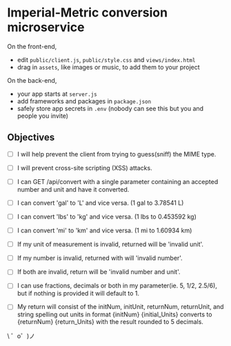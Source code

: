 Imperial-Metric conversion microservice
==================

On the front-end,
- edit `public/client.js`, `public/style.css` and `views/index.html`
- drag in `assets`, like images or music, to add them to your project

On the back-end,
- your app starts at `server.js`
- add frameworks and packages in `package.json`
- safely store app secrets in `.env` (nobody can see this but you and people you invite)


Objectives
-------------------
- [ ] I will help prevent the client from trying to guess(sniff) the MIME type.
- [ ] I will prevent cross-site scripting (XSS) attacks.
- [ ] I can GET /api/convert with a single parameter containing an accepted number and unit and have it converted.
- [ ] I can convert 'gal' to 'L' and vice versa. (1 gal to 3.78541 L)
- [ ] I can convert 'lbs' to 'kg' and vice versa. (1 lbs to 0.453592 kg)
- [ ] I can convert 'mi' to 'km' and vice versa. (1 mi to 1.60934 km)
- [ ] If my unit of measurement is invalid, returned will be 'invalid unit'.
- [ ] If my number is invalid, returned with will 'invalid number'.
- [ ] If both are invalid, return will be 'invalid number and unit'.
- [ ] I can use fractions, decimals or both in my parameter(ie. 5, 1/2, 2.5/6), but if nothing is provided it will default to 1.
- [ ] My return will consist of the initNum, initUnit, returnNum, returnUnit, and string spelling out units in format {initNum} {initial_Units} converts to {returnNum} {return_Units} with the result rounded to 5 decimals.


\ ゜o゜)ノ
